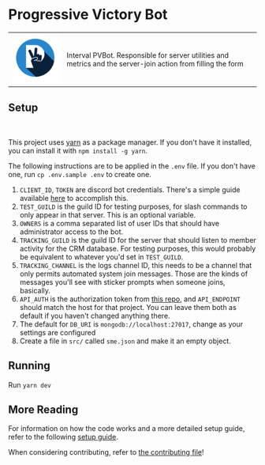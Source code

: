 <h1>Progressive Victory Bot</h1>
<div>
  <table style="width: 100%; border: none;" cellspacing="0" cellpadding="0" border="0">
  <tr>
    <td>
      <a href="https://progressivevictory.win/">
        <img src="assets/Badge.png" width="200" alt="PV Badge" />
      </a>
    </td>
    <td rowspan="3">
      Interval PVBot. Responsible for server utilities and metrics and the server-join action from filling the form
    </td>
  </tr>
</table>
  <h2>
    Setup
  </h2>
  <p align="center">
    <img src="https://github.com/Progressive-Victory/crm-bot/actions/workflows/main.yml/badge.svg" alt>
  </p>
  <p>
    This project uses <a href="https://yarnpkg.com/">yarn</a> as a package manager. If you don't have it installed, you can install it with <code>npm install -g yarn</code>.
  </p>
  <p>
    The following instructions are to be applied in the <code>.env</code> file. If you don't have one, run <code>cp .env.sample .env</code> to create one.
  </p>
  <ol>
    <li>
      <code>CLIENT_ID</code>, <code>TOKEN</code> are discord bot credentials. There's a simple guide available <a href="https://discordjs.guide/preparations/setting-up-a-bot-application.html#creating-your-bot">here</a> to accomplish this.
    </li>
    <li>
      <code>TEST_GUILD</code> is the guild ID for testing purposes, for slash commands to only appear in that server. This is an optional variable.
    </li>
    <li><code>OWNERS</code> is a comma separated list of user IDs that should have administrator access to the bot.</li>
    <li>
      <code>TRACKING_GUILD</code> is the guild ID for the server that should listen to member activity for the CRM database. For testing purposes, this would probably be equivalent to whatever you'd set in <code>TEST_GUILD</code>.
    </li>
    <li>
      <code>TRACKING_CHANNEL</code> is the logs channel ID, this needs to be a channel that only permits automated system join messages. Those are the kinds of messages you'll see with sticker prompts when someone joins, basically.
    </li>
    <li>
      <code>API_AUTH</code> is the authorization token from <a href="https://github.com/Progressive-Victory/crm-backend/blob/main/.env.sample">this repo</a>, and <code>API_ENDPOINT</code> should match the host for that project. You can leave them both as default if you haven't changed anything there.</li>
    <li>The default for <code>DB_URI</code> is <code>mongodb://localhost:27017</code>, change as your settings are configured</li>
    <li>
      Create a file in <code>src/</code> called <code>sme.json</code> and make it an empty object.
    </li>
  </ol>
  <h2>
    Running
  </h2>
  <p>
    Run <code>yarn dev</code>
  </p>
  <h2>
    More Reading
  </h2>
  <p>
    For information on how the code works and a more detailed setup guide, refer to the following <a href="https://grateful-touch-3e3.notion.site/PVBot-Backend-Setup-f86aa59ff4664f548a0ca232083f7e7e">setup guide</a>.
  </p>
  <p>
    When considering contributing, refer to <a href="https://www.github.com/Progressive-Victory/crm-bot/blob/main/.github/CONTRIBUTING.md">the contributing file</a>!
  </p>
</div>
